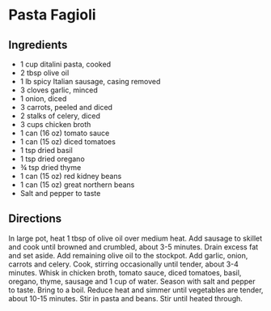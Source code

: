 # Pasta Fagioli

## Ingredients

- 1 cup ditalini pasta, cooked
- 2 tbsp olive oil
- 1 lb spicy Italian sausage, casing removed
- 3 cloves garlic, minced
- 1 onion, diced
- 3 carrots, peeled and diced
- 2 stalks of celery, diced
- 3 cups chicken broth
- 1 can (16 oz) tomato sauce
- 1 can (15 oz) diced tomatoes
- 1 tsp dried basil
- 1 tsp dried oregano
- ¾ tsp dried thyme
- 1 can (15 oz) red kidney beans
- 1 can (15 oz) great northern beans
- Salt and pepper to taste

## Directions

In large pot, heat 1 tbsp of olive oil over medium heat. Add sausage to
skillet and cook until browned and crumbled, about 3-5 minutes. Drain excess
fat and set aside. Add remaining olive oil to the stockpot. Add garlic, onion,
carrots and celery. Cook, stirring occasionally until tender, about 3-4
minutes. Whisk in chicken broth, tomato sauce, diced tomatoes, basil, oregano,
thyme, sausage and 1 cup of water. Season with salt and pepper to taste. Bring
to a boil. Reduce heat and simmer until vegetables are tender, about 10-15
minutes. Stir in pasta and beans. Stir until heated through.

